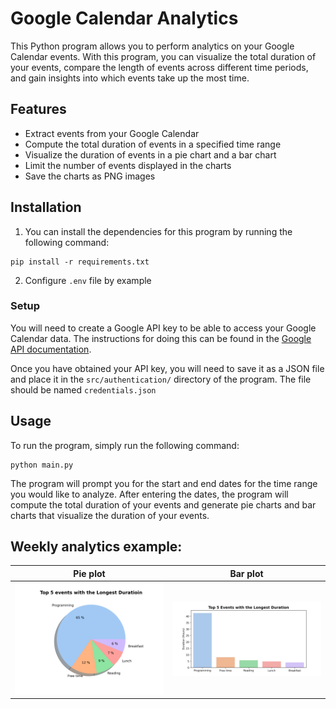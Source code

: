 # Google Calendar Analytics
This Python program allows you to perform analytics on your Google Calendar events. With this program, you can visualize the total duration of your events, compare the length of events across different time periods, and gain insights into which events take up the most time.

## Features
- Extract events from your Google Calendar
- Compute the total duration of events in a specified time range
- Visualize the duration of events in a pie chart and a bar chart
- Limit the number of events displayed in the charts
- Save the charts as PNG images

## Installation
1. You can install the dependencies for this program by running the following command:
```console
pip install -r requirements.txt
```
2. Configure `.env` file by example 
### Setup
You will need to create a Google API key to be able to access your Google Calendar data. The instructions for doing this can be found in the [Google API documentation](https://developers.google.com/calendar/api/guides/quickstart/python).

Once you have obtained your API key, you will need to save it as a JSON file and place it in the `src/authentication/` directory of the program. The file should be named `credentials.json`

## Usage
To run the program, simply run the following command:
```console
python main.py
```
The program will prompt you for the start and end dates for the time range you would like to analyze. After entering the dates, the program will compute the total duration of your events and generate pie charts and bar charts that visualize the duration of your events.

## Weekly analytics example:


Pie plot           |  Bar plot
:-------------------------:|:-------------------------:
![img](examples/pie_plot.png) | ![img](examples/bar_plot.png)
